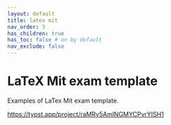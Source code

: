 ```yaml
---
layout: default
title: latex mit 
nav_order: 3
has_children: true
has_toc: false # on by default
nav_exclude: false
---
```

# LaTeX Mit exam template

Examples of LaTex Mit exam template.

https://typst.app/project/raMRy5AmlNGMYCPvrYISH1